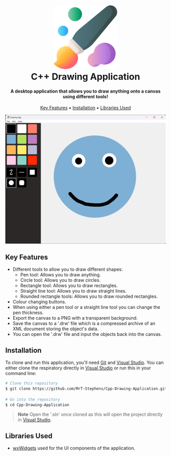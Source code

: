 
<h1 align="center">
  <img src="https://github.com/MrT-Stephens/Cpp-Drawing-Application/blob/master/Images/Drawing-App-Icon.png" alt="drawing" width="200"/>
  <br>
  C++ Drawing Application
  <br>
</h1>

<h4 align="center">A desktop application that allows you to draw anything onto a canvas using different tools!</h4>

<p align="center">
  <a href="#key-features">Key Features</a> ▪︎
  <a href="#installation">Installation</a> ▪︎
  <a href="#libraries-used">Libraries Used</a>
</p>

<p align="center">
  <img src="https://github.com/MrT-Stephens/Cpp-Drawing-Application/blob/master/Images/Drawing-App-1.png" alt="drawing" align="center"/>
</p>

## Key Features

- Different tools to allow you to draw different shapes:
  * Pen tool: Allows you to draw anything.
  * Circle tool: Allows you to draw circles.
  * Rectangle tool: Allows you to draw rectangles.
  * Straight line tool: Allows you to draw straight lines.
  * Rounded rectangle tools: Allows you to draw rounded rectangles.
- Colour changing buttons.
- When using either a pen tool or a straight line tool you can change the pen thickness.
- Export the canvas to a PNG with a transparent background.
- Save the canvas to a '.drw' file which is a compressed archive of an XML document storing the object's data.
- You can open the '.drw' file and input the objects back into the canvas.

## Installation

To clone and run this application, you'll need [Git](https://git-scm.com) and [Visual Studio](https://visualstudio.microsoft.com/). You can either clone the respiratory directly in [Visual Studio](https://visualstudio.microsoft.com/) or run this in your command line:

```bash
# Clone this repository
$ git clone https://github.com/MrT-Stephens/Cpp-Drawing-Application.git

# Go into the repository
$ cd Cpp-Drawing-Application
```
> **Note**
> Open the '.sln' once cloned as this will open the project directly in [Visual Studio](https://visualstudio.microsoft.com/).

## Libraries Used
* [wxWidgets](https://www.wxwidgets.org/) used for the UI components of the application.
